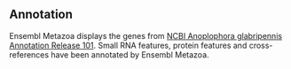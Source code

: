 Annotation
----------

Ensembl Metazoa displays the genes from [NCBI Anoplophora glabripennis Annotation Release 101](https://www.ncbi.nlm.nih.gov/genome/annotation_euk/Anoplophora_glabripennis/101/).
Small RNA features, protein features and cross-references have been
annotated by Ensembl Metazoa.

